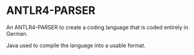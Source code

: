 # ANTLR4-PARSER
An ANTLR4-PARSER to create a coding language that is coded entirely in German.

Java used to compile the language into a usable format. 
